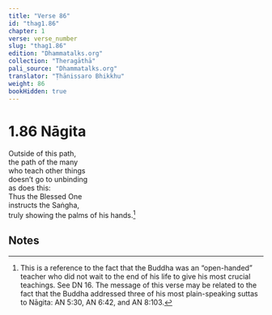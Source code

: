 ```yaml
---
title: "Verse 86"
id: "thag1.86"
chapter: 1
verse: verse_number
slug: "thag1.86"
edition: "Dhammatalks.org"
collection: "Theragāthā"
pali_source: "Dhammatalks.org"
translator: "Ṭhānissaro Bhikkhu"
weight: 86
bookHidden: true
---
```


# 1.86 Nāgita

Outside of this path,  
the path of the many  
who teach other things  
doesn’t go to unbinding  
as does this:  
Thus the Blessed One  
instructs the Saṅgha,  
truly showing the palms of his hands.[^1]  

## Notes

[^1]: This is a reference to the fact that the Buddha was an “open-handed” teacher who did not wait to the end of his life to give his most crucial teachings. See DN 16. The message of this verse may be related to the fact that the Buddha addressed three of his most plain-speaking suttas to Nāgita: AN 5:30, AN 6:42, and AN 8:103.